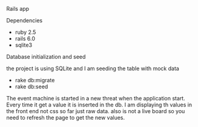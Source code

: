 Rails app

Dependencies
* ruby 2.5
* rails 6.0
* sqlite3

Database initialization and seed

the project is using SQLite and I am seeding the table with mock data

* rake db:migrate
* rake db:seed

The event machine is started in a new threat when the application start. Every time it get a value it is inserted in the db.
I am displaying th values in the front end not css so far just raw data. also is not a live board so you need to refresh the page to get the new values.
